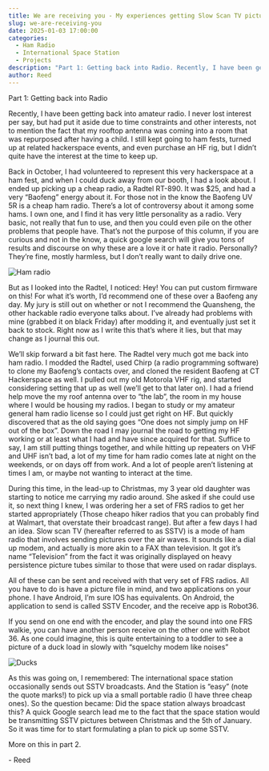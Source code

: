 ```yaml
---
title: We are receiving you - My experiences getting Slow Scan TV pictures from the International Space Station. (Part 1)
slug: we-are-receiving-you
date: 2025-01-03 17:00:00
categories:
  - Ham Radio
  - International Space Station
  - Projects
description: "Part 1: Getting back into Radio. Recently, I have been getting back into amateur radio.  I never lost interest per say, but had put it aside due to time constraints and other interests, not to mention the fact that my rooftop antenna was coming into a room that was repurposed after having a child.  I still kept going to ham fests, turned up at related hackerspace events, and even purchase an HF rig, but I didn’t quite have the interest at the time to keep up."
author: Reed
---
```


Part 1: Getting back into Radio

Recently, I have been getting back into amateur radio.  I never lost interest per say, but had put it aside due to time constraints and other interests, not to mention the fact that my rooftop antenna was coming into a room that was repurposed after having a child.  I still kept going to ham fests, turned up at related hackerspace events, and even purchase an HF rig, but I didn’t quite have the interest at the time to keep up.

Back in October, I had volunteered to represent this very hackerspace at a ham fest, and when I could duck away from our booth, I had a look about.  I ended up picking up a cheap radio, a Radtel RT-890.  It was $25, and had a very “Baofeng” energy about it.  For those not in the know the Baofeng UV 5R is a cheap ham radio.  There’s a lot of controversy about it among some hams.  I own one, and I find it has very little personality as a radio.  Very basic, not really that fun to use, and then you could even pile on the other problems that people have.  That’s not the purpose of this column, if you are curious and not in the know, a quick google search will give you tons of results and discourse on why these are a love it or hate it radio.  Personally?  They’re fine, mostly harmless, but I don’t really want to daily drive one.

![Ham radio](/uploads/2025/01/2025-01-03-ham-radio.jpg)

But as I looked into the Radtel, I noticed:  Hey!  You can put custom firmware on this!  For what it’s worth, I’d recommend one of these over a Baofeng any day.  My jury is still out on whether or not I recommend the Quansheng, the other hackable radio everyone talks about.  I’ve already had problems with mine  (grabbed it on black Friday) after modding it, and eventually just set it back to stock.  Right now as I write this that’s where it lies, but that may change as I journal this out.

We’ll skip forward a bit fast here.  The Radtel very much got me back into ham radio.  I modded the Radtel, used Chirp (a radio programming software) to clone my Baofeng’s contacts over, and cloned the resident Baofeng at CT Hackerspace as well.  I pulled out my old Motorola VHF rig, and started considering setting that up as well (we’ll get to that later on).  I had a friend help move the my roof antenna over to “the lab”, the room in my house where I would be housing my radios.  I began to study or my amateur general ham radio license so I could just get right on HF.  But quickly discovered that as the old saying goes “One does not simply jump on HF out of the box”.  Down the road I may journal the road to getting my HF working or at least what I had and have since acquired for that.  Suffice to say, I am still putting things together, and while hitting up repeaters on VHF and UHF isn’t bad, a lot of my time for ham radio comes late at night on the weekends, or on days off from work.  And a lot of people aren’t listening at times I am, or maybe not wanting to interact at the time. 

During this time, in the lead-up to Christmas, my 3 year old daughter was starting to notice me carrying my radio around.  She asked if she could use it, so next thing I knew, I was ordering her a set of FRS radios to get her started appropriately (Those cheapo hiker radios that you can probably find at Walmart, that overstate their broadcast range).  But after a few days I had an idea.  Slow scan TV (hereafter referred to as SSTV) is a mode of ham radio that involves sending pictures over the air waves.  It sounds like a dial up modem, and actually is more akin to a FAX than television.  It got it’s name “Television” from the fact it was originally displayed on heavy persistence picture tubes similar to those that were used on radar displays.

All of these can be sent and received with that very set of FRS radios.  All you have to do is have a picture file in mind, and two applications on your phone.  I have Android, I’m sure IOS has equivalents.  On Android, the application to send is called SSTV Encoder, and the receive app is Robot36.

If you send on one end with the encoder, and play the sound into one FRS walkie, you can have another person receive on the other one with Robot 36.  As one could imagine, this is quite entertaining to a toddler to see a picture of a duck load in slowly with “squelchy modem like noises”

![Ducks](/uploads/2025/01/2025-01-03-duck2.jpg)

As this was going on, I remembered:  The international space station occasionally sends out SSTV broadcasts.  And the Station is “easy” (note the quote marks!) to pick up via a small portable radio (I have three cheap ones).  So the question became:  Did the space station always broadcast this?  A quick Google search lead me to the fact that the space station would be transmitting SSTV pictures between Christmas and the 5th of January.  So it was time for to start formulating a plan to pick up some SSTV.

More on this in part 2.

\- Reed